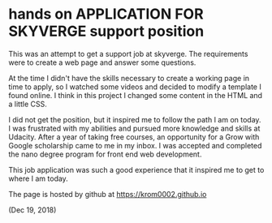 # hands on APPLICATION FOR SKYVERGE support position

This was an attempt to get a support job at skyverge. The requirements were to create a web page and answer some questions.

At the time I didn't have the skills necessary to create a working page in time to apply, so I watched some videos and decided to modify a template I found online. I think in this project I changed some content in the HTML and a little CSS.

I did not get the position, but it inspired me to follow the path I am on today. I was frustrated with my abilities and pursued more knowledge and skills at Udacity. After a year of taking free courses, an opportunity for a Grow with Google scholarship came to me in my inbox. I was accepted and completed the nano degree program for front end web development.

This job application was such a good experience that it inspired me to get to where I am today.

The page is hosted by github at https://krom0002.github.io

(Dec 19, 2018)
